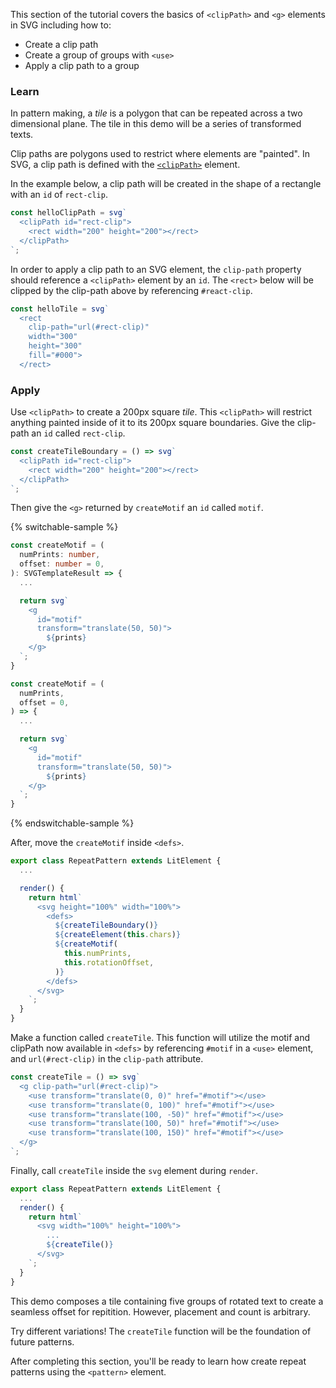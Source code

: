 This section of the tutorial covers the basics of `<clipPath>` and
`<g>` elements in SVG including how to:

- Create a clip path
- Create a group of groups with `<use>`
- Apply a clip path to a group

### Learn

In pattern making, a _tile_ is a polygon that can be repeated across
a two dimensional plane. The tile in this demo will be a series of
transformed texts.

Clip paths are polygons used to restrict where elements are "painted".
In SVG, a clip path is defined with the [`<clipPath>`](https://developer.mozilla.org/en-US/docs/Web/CSS/clip-path)
element.

In the example below, a clip path will be created in the shape of a 
rectangle with an `id` of `rect-clip`.

```ts
const helloClipPath = svg`
  <clipPath id="rect-clip">
    <rect width="200" height="200"></rect>
  </clipPath>
`;
```

In order to apply a clip path to an SVG element, the `clip-path`
property should reference a `<clipPath>` element by an `id`. The
`<rect>` below will be clipped by the clip-path above by referencing
`#react-clip`.

```ts
const helloTile = svg`
  <rect
    clip-path="url(#rect-clip)"
    width="300"
    height="300"
    fill="#000">
  </rect>
```

### Apply

Use `<clipPath>` to create a 200px square _tile_. This `<clipPath>` will
restrict anything painted inside of it to its 200px square boundaries. Give
the clip-path an `id` called `rect-clip`.

```ts
const createTileBoundary = () => svg`
  <clipPath id="rect-clip">
    <rect width="200" height="200"></rect>
  </clipPath>
`;
```

Then give the `<g>` returned by `createMotif` an `id` called `motif`.

{% switchable-sample %}

```ts
const createMotif = (
  numPrints: number,
  offset: number = 0,
): SVGTemplateResult => {
  ...

  return svg`
    <g
      id="motif"
      transform="translate(50, 50)">
        ${prints}
    </g>
  `;
}
```

```js
const createMotif = (
  numPrints,
  offset = 0,
) => {
  ...

  return svg`
    <g
      id="motif"
      transform="translate(50, 50)">
        ${prints}
    </g>
  `;
}
```

{% endswitchable-sample %}


After, move the `createMotif` inside `<defs>`.

```ts
export class RepeatPattern extends LitElement {
  ...

  render() {
    return html`
      <svg height="100%" width="100%">
        <defs>
          ${createTileBoundary()}
          ${createElement(this.chars)}
          ${createMotif(
            this.numPrints,
            this.rotationOffset,
          )}
        </defs>
      </svg>
    `;
  }
}
```

Make a function called `createTile`. This function will utilize the motif
and clipPath now available in `<defs>` by referencing `#motif` in a
`<use>` element, and `url(#rect-clip)` in the `clip-path` attribute.

```ts
const createTile = () => svg`
  <g clip-path="url(#rect-clip)">
    <use transform="translate(0, 0)" href="#motif"></use>
    <use transform="translate(0, 100)" href="#motif"></use>
    <use transform="translate(100, -50)" href="#motif"></use>
    <use transform="translate(100, 50)" href="#motif"></use>
    <use transform="translate(100, 150)" href="#motif"></use>
  </g>
`;
```

Finally, call `createTile` inside the `svg` element during `render`.

```ts
export class RepeatPattern extends LitElement {
  ...
  render() {
    return html`
      <svg width="100%" height="100%">
        ...
        ${createTile()}
      </svg>
    `;
  }
}
```

This demo composes a tile containing five groups of rotated text to create
a seamless offset for repitition. However, placement and count is
arbitrary.

Try different variations! The `createTile` function will be the
foundation of future patterns.

After completing this section, you'll be ready to learn how create
repeat patterns using the `<pattern>` element.